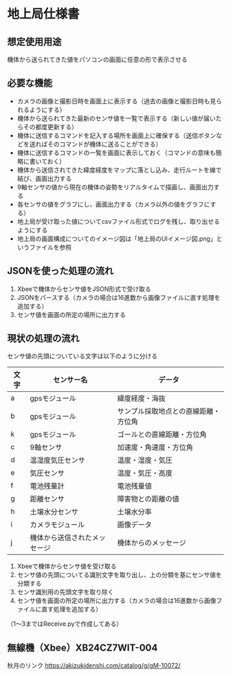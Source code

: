 # 地上局仕様書

## 想定使用用途

機体から送られてきた値をパソコンの画面に任意の形で表示させる

## 必要な機能

- カメラの画像と撮影日時を画面上に表示する（過去の画像と撮影日時も見られるようにする）
- 機体から送られてきた最新のセンサ値を一覧で表示する（新しい値が届いたらその都度更新する）
- 機体に送信するコマンドを記入する場所を画面上に確保する（送信ボタンなどを送ればそのコマンドが機体に送ることができる）
- 機体に送信するコマンドの一覧を画面に表示しておく（コマンドの意味も簡略に書いておく）
- 機体から送信されてきた緯度経度をマップに落とし込み、走行ルートを線で結び、画面出力する
- 9軸センサの値から現在の機体の姿勢をリアルタイムで描画し、画面出力する
- 各センサの値をグラフにし、画面出力する（カメラ以外の値をグラフにする）
- 地上局が受け取った値についてcsvファイル形式でログを残し、取り出せるようにする
- 地上局の画面構成についてのイメージ図は「地上局のUIイメージ図.png」というファイルを参照

## JSONを使った処理の流れ

1. Xbeeで機体からセンサ値をJSON形式で受け取る
1. JSONをパースする（カメラの場合は16進数から画像ファイルに直す処理を追加する）
1. センサ値を画面の所定の場所に出力する

## 現状の処理の流れ

センサ値の先頭についている文字は以下のように分ける

| 文字 | センサー名 | データ |
| --- | --- | --- |
| a | gpsモジュール | 緯度経度・海抜 |
| b | gpsモジュール | サンプル採取地点との直線距離・方位角 |
| k | gpsモジュール | ゴールとの直線距離・方位角 |
| c | 9軸センサ | 加速度・角速度・方位角 |
| d | 温湿度気圧センサ | 温度・湿度・気圧 |
| e | 気圧センサ | 温度・気圧・高度 |
| f | 電池残量計 | 電池残量値 |
| g | 距離センサ | 障害物との距離の値 |
| h | 土壌水分センサ | 土壌水分率 |
| i | カメラモジュール | 画像データ |
| j | 機体から送信されたメッセージ | 機体からのメッセージ |

1. Xbeeで機体からセンサ値を受け取る
1. センサ値の先頭についてる識別文字を取り出し、上の分類を基にセンサ値を分類する
1. センサ識別用の先頭文字を取り除く
1. センサ値を画面の所定の場所に出力する（カメラの場合は16進数から画像ファイルに直す処理を追加する）

（1～3まではReceive.pyで作成してある）

## 無線機（Xbee）XB24CZ7WIT-004

秋月のリンク
<https://akizukidenshi.com/catalog/g/gM-10072/>

